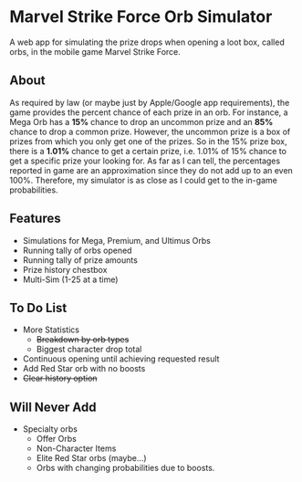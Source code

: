 # Marvel Strike Force Orb Simulator
A web app for simulating the prize drops when opening a loot box, called orbs, in the mobile game Marvel Strike Force.

## About
As required by law (or maybe just by Apple/Google app requirements), the game provides the percent chance of each prize in an orb. For instance, a Mega Orb has a **15%** chance to drop an uncommon prize and an **85%** chance to drop a common prize. However, the uncommon prize is a box of prizes from which you only get one of the prizes. So in the 15% prize box, there is a **1.01%** chance to get a certain prize, i.e. 1.01% of 15% chance to get a specific prize your looking for. As far as I can tell, the percentages reported in game are an approximation since they do not add up to an even 100%. Therefore, my simulator is as close as I could get to the in-game probabilities.

## Features
- Simulations for Mega, Premium, and Ultimus Orbs
- Running tally of orbs opened
- Running tally of prize amounts
- Prize history chestbox
- Multi-Sim (1-25 at a time)

## To Do List
- More Statistics
	- ~~Breakdown by orb types~~
	- Biggest character drop total
- Continuous opening until achieving requested result
- Add Red Star orb with no boosts
- ~~Clear history option~~

## Will Never Add
- Specialty orbs
	- Offer Orbs
	- Non-Character Items
	- Elite Red Star orbs (maybe...)
	- Orbs with changing probabilities due to boosts.
